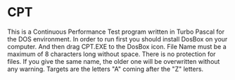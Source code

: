 # CPT

This is a Continuous Performance Test program written in Turbo Pascal for the DOS environment.
In order to run first you should install DosBox on your computer.
And then drag CPT.EXE to the DosBox icon.
File Name must be a maximum of 8 characters long without space.
There is no protection for files. If you give the same name, the older one will be overwritten without any warning.
Targets are the letters "A" coming after the "Z" letters.
